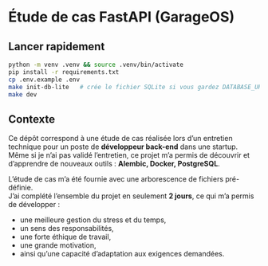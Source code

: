 # Étude de cas FastAPI (GarageOS)

## Lancer rapidement
```bash
python -m venv .venv && source .venv/bin/activate
pip install -r requirements.txt
cp .env.example .env
make init-db-lite   # crée le fichier SQLite si vous gardez DATABASE_URL=sqlite://...
make dev
````

## Contexte

Ce dépôt correspond à une étude de cas réalisée lors d’un entretien technique pour un poste de **développeur back-end** dans une startup.  
Même si je n’ai pas validé l’entretien, ce projet m’a permis de découvrir et d’apprendre de nouveaux outils : **Alembic, Docker, PostgreSQL**.  

L’étude de cas m’a été fournie avec une arborescence de fichiers pré-définie.  
J’ai complété l’ensemble du projet en seulement **2 jours**, ce qui m’a permis de développer :  
- une meilleure gestion du stress et du temps,  
- un sens des responsabilités,  
- une forte éthique de travail,  
- une grande motivation,  
- ainsi qu’une capacité d’adaptation aux exigences demandées.  
